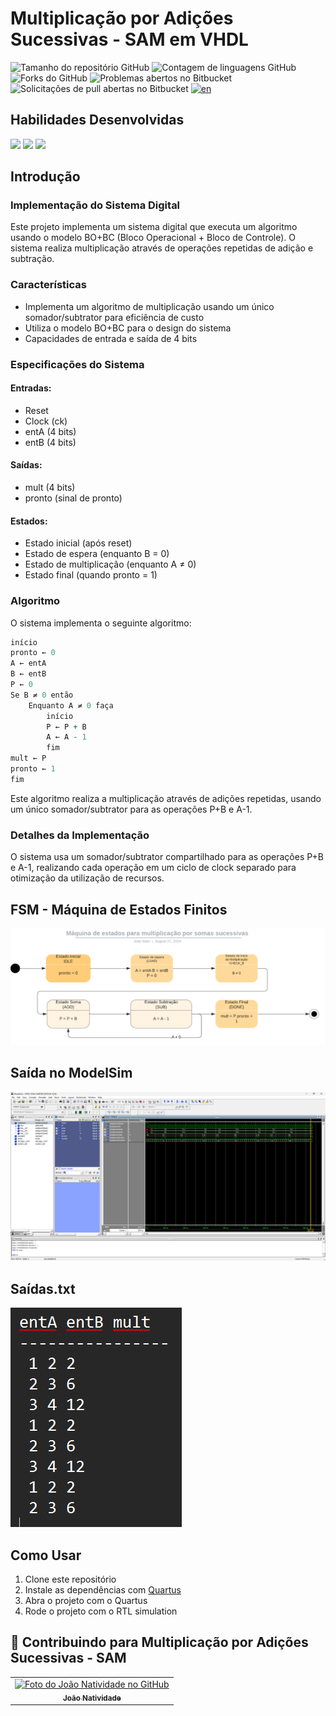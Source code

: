 
# Multiplicação por Adições Sucessivas - SAM em VHDL
![Tamanho do repositório GitHub](https://img.shields.io/github/repo-size/joaosnet/SAMVhdl?style=for-the-badge)
![Contagem de linguagens GitHub](https://img.shields.io/github/languages/count/joaosnet/SAMVhdl?style=for-the-badge)
![Forks do GitHub](https://img.shields.io/github/forks/joaosnet/SAMVhdl?style=for-the-badge)
![Problemas abertos no Bitbucket](https://img.shields.io/bitbucket/issues/joaosnet/SAMVhdl?style=for-the-badge)
![Solicitações de pull abertas no Bitbucket](https://img.shields.io/bitbucket/pr-raw/joaosnet/SAMVhdl?style=for-the-badge)
[![en](https://img.shields.io/badge/lang-en-green.svg)](https://github.com/joaosnet/SAMVhdl/blob/master/README.md)

## Habilidades Desenvolvidas
<img src="https://img.shields.io/badge/VHDL-00599C?style=for-the-badge&logo=vhdl&logoColor=white"/> <img src="https://img.shields.io/badge/ModelSim-00599C?style=for-the-badge&logo=ModelSim&logoColor=white"/> <img src="https://img.shields.io/badge/Quartus-00599C?style=for-the-badge&logo=Quartus&logoColor=white"/>

## Introdução

### Implementação do Sistema Digital

Este projeto implementa um sistema digital que executa um algoritmo usando o modelo BO+BC (Bloco Operacional + Bloco de Controle). O sistema realiza multiplicação através de operações repetidas de adição e subtração.

### Características

- Implementa um algoritmo de multiplicação usando um único somador/subtrator para eficiência de custo
- Utiliza o modelo BO+BC para o design do sistema
- Capacidades de entrada e saída de 4 bits

### Especificações do Sistema

#### Entradas:

- Reset
- Clock (ck)
- entA (4 bits)
- entB (4 bits)

#### Saídas:

- mult (4 bits)
- pronto (sinal de pronto)

#### Estados:

- Estado inicial (após reset)
- Estado de espera (enquanto B = 0)
- Estado de multiplicação (enquanto A ≠ 0)
- Estado final (quando pronto = 1)

### Algoritmo

O sistema implementa o seguinte algoritmo:

```VHDL
início
pronto ← 0
A ← entA
B ← entB
P ← 0
Se B ≠ 0 então
    Enquanto A ≠ 0 faça
        início
        P ← P + B
        A ← A - 1
        fim
mult ← P
pronto ← 1
fim
```

Este algoritmo realiza a multiplicação através de adições repetidas, usando um único somador/subtrator para as operações P+B e A-1.

### Detalhes da Implementação

O sistema usa um somador/subtrator compartilhado para as operações P+B e A-1, realizando cada operação em um ciclo de clock separado para otimização da utilização de recursos.

## FSM - Máquina de Estados Finitos

<img src="screenshots/fsm.png"/>

## Saída no ModelSim

<img src="screenshots/output.png"/>

## Saídas.txt

<img src="screenshots/output.txt.png"/>

## Como Usar

1. Clone este repositório
2. Instale as dependências com [Quartus](https://www.intel.com/content/www/us/en/software-kit/669557/intel-quartus-prime-lite-edition-design-software-version-17-0-for-windows.html)
3. Abra o projeto com o Quartus
4. Rode o projeto com o RTL simulation

## 🤝 Contribuindo para Multiplicação por Adições Sucessivas - SAM

<table>
  <tr>
    <td align="center">
      <a href="https://www.instagram.com/jaonativi/" title="Desenvolvedor Backend">
        <img src="https://avatars.githubusercontent.com/u/87316339?v=4" width="100px;" alt="Foto do João Natividade no GitHub"/><br>
        <sub>
          <b>João Natividade</b>
        </sub>
      </a>
    </td>
  </tr>
</table>
